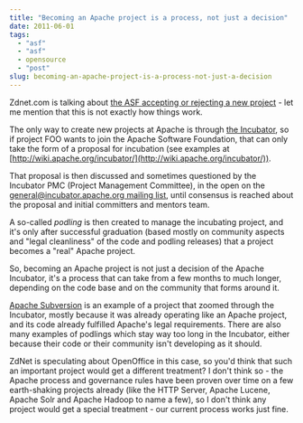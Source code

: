 ```yaml
---
title: "Becoming an Apache project is a process, not just a decision"
date: 2011-06-01
tags: 
  - "asf"
  - "asf"
  - opensource
  - "post"
slug: becoming-an-apache-project-is-a-process-not-just-a-decision
---
```


Zdnet.com is talking about [the ASF accepting or rejecting a new project](http://www.zdnet.com/blog/open-source/what-the-heck-is-happening-with-openoffice-update/9025) - let me mention that this is not exactly how things work.

The only way to create new projects at Apache is through [the Incubator](http://incubator.apache.org), so if project FOO wants to join the Apache Software Foundation, that can only take the form of a proposal for incubation (see examples at [http://wiki.apache.org/incubator/](http://wiki.apache.org/incubator/)).

That proposal is then discussed and sometimes questioned by the Incubator PMC (Project Management Committee), in the open on the [general@incubator.apache.org mailing list](http://mail-archives.apache.org/mod_mbox/incubator-general/), until consensus is reached about the proposal and initial committers and mentors team.

A so-called _podling_ is then created to manage the incubating project, and it's only after successful graduation (based mostly on community aspects and "legal cleanliness" of the code and podling releases) that a project becomes a "real" Apache project.

So, becoming an Apache project is not just a decision of the Apache Incubator, it's a process that can take from a few months to much longer, depending on the code base and on the community that forms around it.

[Apache Subversion](http://subversion.apache.org) is an example of a project that zoomed through the Incubator, mostly because it was already operating like an Apache project, and its code already fulfilled Apache's legal requirements. There are also many examples of podlings which stay way too long in the Incubator, either because their code or their community isn't developing as it should.

ZdNet is speculating about OpenOffice in this case, so you'd think that such an important project would get a different treatment? I don't think so - the Apache process and governance rules have been proven over time on a few earth-shaking projects already (like the HTTP Server, Apache Lucene, Apache Solr and Apache Hadoop to name a few), so I don't think any project would get a special treatment - our current process works just fine.
